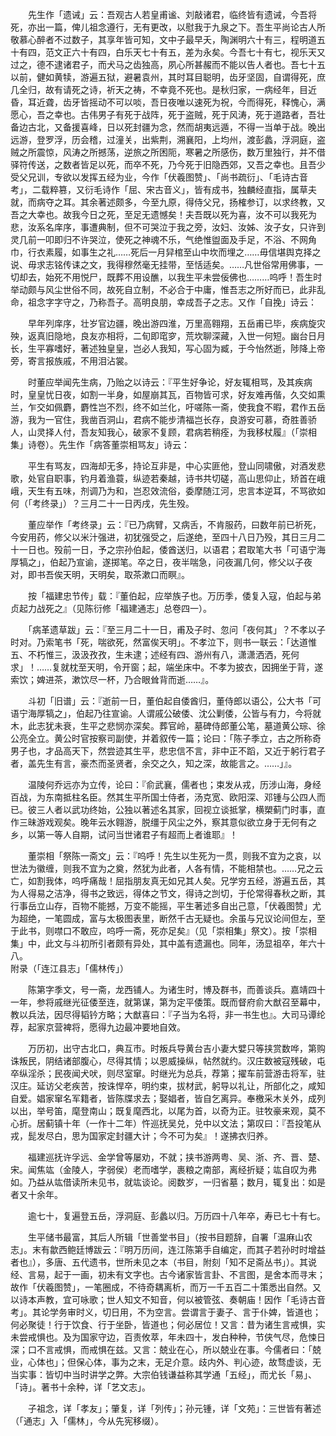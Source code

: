 <!-- { "loadSidebar": true } -->
　　先生作「遗诫」云：吾观古人若皇甫谧、刘敲诸君，临终皆有遗诫，今吾将死，亦出一篇，俾儿祖念遵行，无有更改，以慰我于九泉之下。吾生平尚论古人所敬慕心醉者不过数子，其享年皆可知，文中子最早夭，陶渊明六十有三，程明道五十有四，范文正六十有四，白乐天七十有五，差为永矣。今吾七十有七，视乐天又过之，德不逮诸君子，而犬马之齿独高，夙心所甚赧而不能以告人者也。吾七十五以前，健如黄犊，游遍五狱，避暑袁州，其时耳目聪明，齿牙坚固，自谓得死，庶几全归，故有请死之诗，祈天之祷，不幸竟不死也。是秋归家，一病经年，目近昏，耳近聋，齿牙皆摇动不可以啖，吾日夜唯以速死为祝，今而得死，释愧心，满愿心，吾之幸也。古伟男子有死于战阵，死于盗贼，死于风涛，死于道路者，吾壮备边古北，又备援喜峰，日以死封疆为念，然而胡夷远遁，不得一当单于战。晚出远游，登罗浮，历会稽，过潼关，出紫荆，溯襄阳，上均州，渡彭蠡，浮洞庭，盗贼之所震惊，风涛之所撼荡，逆旅之所困阨，寒暑之所感伤，数万里独行，并不借驿符传送，之数者皆足以死，而卒不死，乃今死于旧隐西郊，又吾之幸也。且吾少受父兄训，专欲以发挥五经为业，今作「伏羲图赞」、「尚书疏衍」、「毛诗古音考」，二载粹篡，又衍毛诗作「屈、宋古音义」，皆有成书，独麟经直指，属草夫就，而病夺之耳。其余著述颇多，今至九原，得侍父兄，扬榷参订，以求终教，又吾之大幸也。故我今日之死，至足无遗憾矣！夫吾既以死为喜，汝不可以我死为悲，汝系名庠序，事遭典制，但不可哭泣于我之旁，汝妇、汝姊、汝子女，只许到灵几前一叩即归不许哭泣，使死之神魂不乐，气绝惟盥面及手足，不浴、不网角巾，行衣素履，如事生之礼……死后一月舁棺至山中坎而埋之……毋信堪舆克择之说、毋求志铭传诔之文，我得穆然毫无挂带，至恬适矣。……凡世俗常用佛事，一切却去，始死不用悦尸，既葬不用设醮，以我生平未尝佞佛也………呜呼！吾生时举动颇与风尘世俗不同，故死自立制，不必合于中庸，惟吾志之所好而已，此非乱命，祖念字字守之，乃称吾子。高明良朋，幸成吾子之志。又作「自挽」诗云：

　　早年列庠序，壮岁官边疆，晚出游四淮，万里高翱翔，五岳甫已毕，疾病旋灾殃，返真旧隐地，良友亦相将，二旬即窀穸，荒坎聊深藏，入世一何短。幽台日月长，生平寡嗜好，著述独皇皇，岂必人我知，写心固为臧，于今怡然逝，陟降上帝旁，寄言报族戚，不用泪沾裳。

　　时董应举闻先生病，乃贻之以诗云：『平生好争论，好友辄相骂，及其疾病时，皇皇忧日夜，如割一半身，如屋崩其瓦，百物皆可求，好友难再偕，久交如熏兰，乍交如佩麝，麝性岂不烈，终不如兰化，吁嗟陈一斋，使我食不暇，君作五岳游，我为一官住，我凿百洞山，君病不能步清福岂长存，良游安可慕，奇胜善骄人，山灵择人付，吾友知我心，破家不复顾，君病若稍痊，为我移杖履』（「崇相集」诗卷）。先生作「病答董崇相骂友」诗云：

　　平生有骂友，四海却无多，持论互非是，中心实匪他，登山同啸傲，对酒发悲歌，处官自职事，钓月着渔蓑，纵迹若秦越，诗书共切磋，高山思仰止，矫首在峨峨，天生有五味，剂调乃为和，岂忍效流俗，委摩随江河，忠言本逆耳，不骂欲如何（「考终录」）？三月二十一日丙戌，先生殁。

　　董应举作「考终录」云：『已乃病臂，又病舌，不肯服药，曰数年前已祈死，今安用药，修父以米汁强进，初犹强受之，后遂绝，至四十八日乃殁，其日三月二十一日也。殁前一日，予之宗孙伯起，倭酋送归，以语君；君取笔大书「可语宁海厚犒之」，伯起乃宣谕，遂掷笔。卒之日，夜半喘急，问夜漏几何，修父以子夜对，即书吾俟天明，天明矣，取茶漱口而瞑』。

　　按「福建忠节传」载：『董伯起，应举族子也。万历季，倭复入寇，伯起与弟贞起力战死之』（见陈衍修「福建通志」总卷四一）。

　　「病革遗草跋」云：『至三月二十一日，甫及子时、忽问「夜何其」？不孝以子时对。乃索笔书「死，喘欲死，然富俟天明」。不孝泣下，则书一联云：「达道惟五、不朽惟三，汲汲孜孜，生未逮；述经有四、游州有八，潇潇洒洒，死何求」！……复就枕至天明，令开窗；起，端坐床中。不孝为披衣，因拥坐于背，遂索饮；婢进茶，漱饮尽一杯，乃合眼耸背而逝……』。

　　斗初「旧谱」云：『逝前一日，董伯起自倭酋归，董侍郎以语公，公大书「可语宁海厚犒之」，伯起乃往宣谕。人谓戚公破倭、沈公剿倭，公皆与有力，今将就木，此志犹未衰，生平之悲悯亦深矣。葬官岭，墓碑侍郎董公笔，墓道黄公琮、徐公亮全立。黄公时官按察司副使，并着叙传一篇；论曰：「陈子季立，古之所称奇男子也，才品高天下，然尝迹其生平，悲忠信不言，非中正不蹈，又近于躬行君子者，盖先生有言，豪杰而圣贤者，余交之久，知之深，故能言之。……」』。

　　温陵何乔远亦为立传，论曰：『俞武襄，儒者也；束发从戎，历涉山海，身经百战，为东南抵柱名臣。然其生平所国士侍者，汤克宽、欧阳深、邓锺与公四人而已。彼三人者以武功终始，公独以著述名其家，回视立谈抵掌，横槊蓟门时事，直作三昧游戏观矣。晚年云水翱游，脱缰于风尘之外，察其意似欲立身于无何有之乡，以第一等人自期，试问当世诸君子有超而上者谁耶』！

　　董崇相「祭陈一斋文」云：『呜呼！先生以生死为一贯，则我不宜为之哀，以世法为徽缠，则我不宜为之奠，然犹为此者，人各有情，不能相禁也。……兄之云亡，如割我体，呜呼痛哉！屈指朋友真无如兄其人矣。兄学穷五经，游遍五岳，其为人得易之洁净，得书之致远，得体之节文，得诗之剀切，于伦常得春秋之断，其行事岳立山存，百物不能撼，万变不能摇，平生著述多自出己意，「伏羲图赞」尤为超绝，一笔圆成，富与太极图表里，断然千古无疑也。余虽与兄议论间但左，至于此书，则噤口不敢应，呜呼一斋，死亦足矣』（见「崇相集」祭文）。按「崇相集」中，此文与斗初所引者颇有异处，其中盖有遗漏也。同年，汤显祖卒，年六十八。  
附录（「连江县志」「儒林传」）

　　陈第字季文，号一斋，龙西铺人。为诸生时，博及群书，而善谈兵。嘉靖四十一年，参将戚继光征倭至连，就第谋，第为定平倭策。既而督府俞大猷召至幕中，教以兵法，因尽得韬钤方略；大猷喜曰：『子当为名将，非一书生也』。大司马谭纶荐，起家京营裨将，愿得九边最冲要地自效。

　　万历初，出守古北口，典互市。时叛兵导黄台吉小妻大嬖只等挟赏数哗，第购诛叛民，阴结诸部腹心，尽得其情；以恩威操纵，帖然就约。汉庄数被寇残破，屯卒纵淫杀；民夜闻犬吠，则尽室窜。时继光为总兵，荐第；擢车前营游击将军，驻汉庄。延访父老疾苦，按诛悍卒，明约束，拔材武，躬导以礼让，所部化之，咸知自爱。娼家窜名军籍者，皆陈牒求去；娶娼者，皆自乞离异。奉檄采木关外，成列以出，举号笛，麾登南山；既复麾西北，以尾为首，以奇为正。驻牧豪来观，莫不心折。居蓟镇十年（一作十二年）忤巡抚吴兑，兑中以文法；第叹曰：『吾投笔从戎，髭发尽白，思为国家定封疆大计；今不可为矣』！遂拂衣归养。

　　福建巡抚许孚远、金学曾等屡劝，不就；挟书游两粤、吴、浙、齐、晋、楚、宋。闻焦竑（金陵人，字弱侯）老而嗜学，裹粮之南部，离经折疑；竑自叹为弗如。乃益从竑借读所未见书，就竑谈论。阅数岁，一归省墓；数月，辄复出：如是者又十余年。

　　逾七十，复遍登五岳，浮洞庭、彭蠡以归。万历四十八年卒，寿已七十有七。

　　生平储书最富，其后人所辑「世善堂书目」（按书目题辞，自署「温麻山农志」。末有歙西鲍廷博跋云：『明万历间，连江陈第手自编定，而其子若孙时时增益者也』），多唐、五代遗书，世所未见之本（书目，附刻「知不足斋丛书」）。其说经、言易，起于一画，初未有文字也。古今诸家皆言卦、不言图，是舍本而寻末；故作「伏羲图赞」，一笔圈成，不待奇耦离析，而万一千五百二十策悉出自然。又以诗本声教，宜可咏歌；世人知文不知音，何以被管弦、奏朝庙！因作「毛诗古音考」。其论学务审时义，切日用，不为空言。尝谓言于妻子、言于仆婢，皆道也；何必聚徒！行于饮食、行于坐卧，皆道也；何必居位！又言：昔为诸生言戒惧，实未尝戒惧也。及为国家守边，百责攸萃，年未四十，发白种种，节侠气尽，危悚日深；口不言戒惧，而戒惧在兹。又言：兢业在心，所以兢业在事。今儒者曰：「兢业，心体也」；但保心体，事为之末，无足介意。歧内外、判心迹，故骛虚谈，无当实事：皆切中当时讲学之弊。大宗伯钱谦益称其学通「五经」，而尤长「易」、「诗」。著书十余种，详「艺文志」。

　　子祖念，详「孝友」；肇复，详「列传」；孙元锺，详「文苑」：三世皆有著述（「通志」入「儒林」，今从先宪移缀）。  
　  

